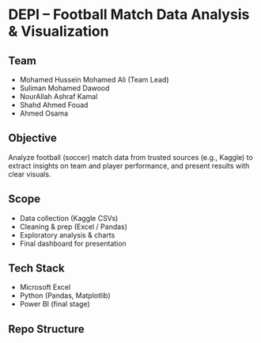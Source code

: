 # DEPI – Football Match Data Analysis & Visualization

## Team
- Mohamed Hussein Mohamed Ali (Team Lead)
- Suliman Mohamed Dawood
- NourAllah Ashraf Kamal
- Shahd Ahmed Fouad
- Ahmed Osama

## Objective
Analyze football (soccer) match data from trusted sources (e.g., Kaggle) to extract insights on team and player performance, and present results with clear visuals.

## Scope
- Data collection (Kaggle CSVs)
- Cleaning & prep (Excel / Pandas)
- Exploratory analysis & charts
- Final dashboard for presentation

## Tech Stack
- Microsoft Excel
- Python (Pandas, Matplotlib)
- Power BI (final stage)

## Repo Structure
